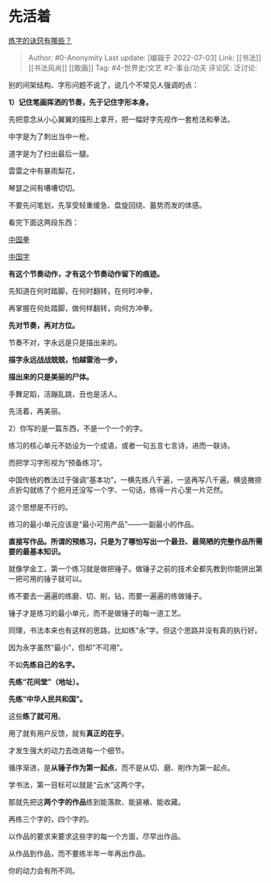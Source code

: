 # 先活着
[练字的诀窍有哪些？](https://www.zhihu.com/question/20022131/answer/2556393237)

> Author: #0-Anonymity
> Last update: [编辑于 2022-07-03]
> Link: [[书法]] [[书法风尚]] [[敢画]]
> Tag: #4-世界史/文艺 #2-事业/功夫
> 评论区:
> 泛讨论:

别的间架结构、字形问题不说了，说几个不常见人强调的点：

**1）记住笔画挥洒的节奏，先于记住字形本身。**

先把意念从小心翼翼的描形上拿开，把一幅好字先视作一套枪法和拳法。

中字是为了刺出当中一枪，

道字是为了扫出最后一腿。

雲雷之中有暴雨梨花，

琴瑟之间有嘈嘈切切。

不要先问笔划，先享受轻重缓急、盘旋回绕、蓄势而发的体感。

看完下面这两段东西：

[中国拳](https://www.bilibili.com/video/BV1BE411t7qR/?p=1&share_medium=iphone&share_plat=ios&share_session_id=C3C650A3-3AEF-4769-A555-514FF890281D&share_source=COPY&share_tag=s_i&timestamp=1656820717&unique_k=b21Ri9A)

[中国字](https://www.bilibili.com/video/BV1ZJ411R7dd/?p=1&share_medium=iphone&share_plat=ios&share_session_id=32692547-33C9-4291-B51A-39CAF043E1C2&share_source=COPY&share_tag=s_i&timestamp=1656821207&unique_k=GDqTHqB)

**有这个节奏动作，才有这个节奏动作留下的痕迹。**

先知道在何时踏脚，在何时翻转，在何时冲拳，

再掌握在何处踏脚，做何样翻转，向何方冲拳。

**先对节奏，再对方位。**

节奏不对，字永远是只是描出来的。

**描字永远战战兢兢，怕越雷池一步，**

**描出来的只是美丽的尸体。**

手舞足蹈，活蹦乱跳，丑也是活人。

先活着，再美丽。

2）你写的是一篇东西，不是一个一个的字。

练习的核心单元不妨设为一个成语，或者一句五言七言诗，进而一联诗。

而把学习字形视为“预备练习”。

中国传统的教法过于强调“基本功”，一横先练八千遍，一竖再写八千遍。横竖撇捺点折勾就练了个把月还没写一个字、一句话，练得一片心里一片茫然。

这个思想是不行的。

练习的最小单元应该是“最小可用产品”——一副最小的作品。

**直接写作品。所谓的预练习，只是为了哪怕写出一个最丑、最简陋的完整作品所需要的最基本知识。**

就像学金工，第一个练习就是做把锤子。做锤子之前的技术全都先教到你能拼出第一把可用的锤子就可以。

练不要去一遍遍的练磨、切、削，钻，而要一遍遍的练做锤子。

锤子才是练习的最小单元，而不是做锤子的每一道工艺。

同理，书法本来也有这样的思路，比如练“永”字。但这个思路并没有真的执行好。

因为永字虽然“最小”，但却“不可用”。

不如**先练自己的名字。**

**先练“花间堂”（地址）。**

**先练“中华人民共和国”。**

这些**练了就可用**。

用了就有用户反馈，就有**真正的在乎**。

才发生强大的动力去改进每一个细节。

循序渐进，是**从锤子作为第一起点**，而不是从切、磨、削作为第一起点。

学书法，第一目标可以就是“云水”这两个字。

那就先把这**两个字的作品**练到能落款、能装裱、能收藏。

再练三个字的，四个字的。

以作品的要求来要求这些字的每一个方面，尽早出作品。

从作品到作品，而不要练半年一年再出作品。

你的动力会有所不同。
